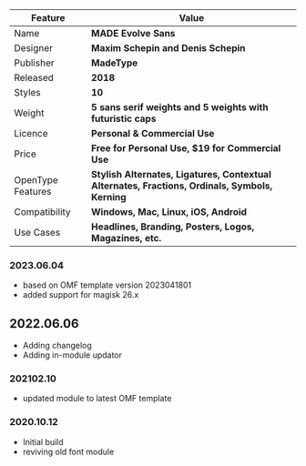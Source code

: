 | Feature | Value |
|---|---|
| Name | **MADE Evolve Sans** |
| Designer | **Maxim Schepin and Denis Schepin** |
| Publisher | **MadeType** |
| Released | **2018** |
| Styles | **10** |
| Weight | **5 sans serif weights and 5 weights with futuristic caps** |
| Licence | **Personal & Commercial Use** |
| Price | **Free for Personal Use, $19 for Commercial Use** |
| OpenType Features | **Stylish Alternates, Ligatures, Contextual Alternates, Fractions, Ordinals, Symbols, Kerning** |
| Compatibility | **Windows, Mac, Linux, iOS, Android** |
| Use Cases | **Headlines, Branding, Posters, Logos, Magazines, etc.** |


### 2023.06.04
- based on OMF template version 2023041801
- added support for magisk 26.x

## 2022.06.06
- Adding changelog
- Adding in-module updator

### 202102.10
- updated module to latest OMF template 

### 2020.10.12
- Initial build
- reviving old font module